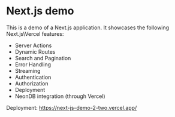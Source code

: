 # Next.js demo

This is a demo of a Next.js application. It showcases the following
Next.js\Vercel features:

- Server Actions
- Dynamic Routes
- Search and Pagination
- Error Handling
- Streaming
- Authentication
- Authorization
- Deployment
- NeonDB integration (through Vercel)

Deployment: <https://next-js-demo-2-two.vercel.app/>
